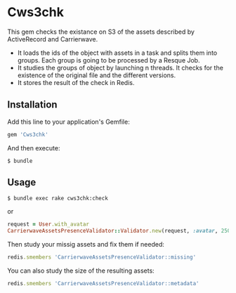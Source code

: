 # Cws3chk

This gem checks the existance on S3 of the assets described by ActiveRecord
and Carrierwave.

* It loads the ids of the object with assets in a task and splits them into 
  groups. Each group is going to be processed by a Resque Job.
* It studies the groups of object by launching n threads. It checks for the
  existence of the original file and the different versions.
* It stores the result of the check in Redis.

## Installation

Add this line to your application's Gemfile:

```ruby
gem 'Cws3chk'
```

And then execute:

    $ bundle

## Usage

    $ bundle exec rake cws3chk:check
or

```ruby
request = User.with_avatar
CarrierwaveAssetsPresenceValidator::Validator.new(request, :avatar, 250).check
```
Then study your missig assets and fix them if needed:
```ruby
redis.smembers 'CarrierwaveAssetsPresenceValidator::missing'
```
You can also study the size of the resulting assets:
```ruby
redis.smembers 'CarrierwaveAssetsPresenceValidator::metadata'
```
